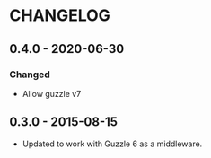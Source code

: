 # CHANGELOG

## 0.4.0 - 2020-06-30

### Changed
- Allow guzzle v7

## 0.3.0 - 2015-08-15

* Updated to work with Guzzle 6 as a middleware.

